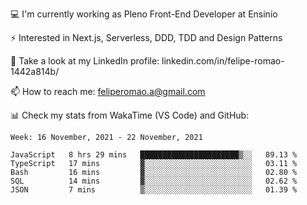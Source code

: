 💻 I'm currently working as Pleno Front-End Developer at Ensinio

⚡ Interested in Next.js, Serverless, DDD, TDD and Design Patterns

👥 Take a look at my LinkedIn profile: linkedin.com/in/felipe-romao-1442a814b/

📫 How to reach me: feliperomao.a@gmail.com

📊 Check my stats from WakaTime (VS Code) and GitHub:

<!--START_SECTION:waka-->
```text
Week: 16 November, 2021 - 22 November, 2021

JavaScript   8 hrs 29 mins   ██████████████████████▒░░   89.13 % 
TypeScript   17 mins         ▓░░░░░░░░░░░░░░░░░░░░░░░░   03.11 % 
Bash         16 mins         ▓░░░░░░░░░░░░░░░░░░░░░░░░   02.80 % 
SQL          14 mins         ▓░░░░░░░░░░░░░░░░░░░░░░░░   02.62 % 
JSON         7 mins          ▒░░░░░░░░░░░░░░░░░░░░░░░░   01.39 % 
```
<!--END_SECTION:waka-->
